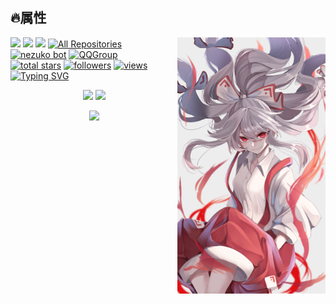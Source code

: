 
<!--
**I-linmeng-I/I-linmeng-I** is a ✨ _special_ ✨ repository because its `README.md` (this file) appears on your GitHub profile.

Here are some ideas to get you started:

- 🔭 I’m currently working on ...
- 🌱 I’m currently learning ...
- 👯 I’m looking to collaborate on ...
- 🤔 I’m looking for help with ...
- 💬 Ask me about ...
- 📫 How to reach me: ...
- 😄 Pronouns: ...
- ⚡ Fun fact: ...
-->
## 🔥属性
<img align="right" width="47%" src="https://github.com/I-linmeng-I/I-linmeng-I/blob/main/84221230_p0.png"/>
  <a href="https://github.com/I-linmeng-I"><img width="50%" src="https://github-readme-stats.vercel.app/api?username=I-linmeng-I&theme=monokai&title_color=ff3068?"></a>
  <a href="https://github.com/I-linmeng-I"><img width="50%" src="https://github-readme-stats.vercel.app/api/top-langs/?username=I-linmeng-I&theme=monokai&layout=compact"></a>
  <a href="https://github.com/I-linmeng-I"><img width="50%" src="http://github-readme-streak-stats.herokuapp.com/?user=I-linmeng-I&theme=monokai&date_format=M%20j%5B%2C%20Y%5D&ring=ff3068&fire=ff3068&sideNums=ff3068"></a>
  <a href="https://github.com/I-linmeng-I?tab=repositories&sort=stargazers" align="left"><img alt="All Repositories" title="All Repositories" src="https://custom-icon-badges.herokuapp.com/badge/-All%20Repos-2962FF?style=for-the-badge&logoColor=white&logo=repo"/></a>
  <a href="https://space.bilibili.com/25121455">
    <img alt="nezuko bot" title="Check out Bilibili" src="https://custom-icon-badges.herokuapp.com/badge/View%20BiliBili-D15E9B.svg?color=%23E05D44&label=bilibili&logo=bilibili&logoColor=white&style=for-the-badge&labelColor=CE4630"/></a> 
  <a href="http://qm.qq.com/cgi-bin/qm/qr?_wv=1027&k=Vk2UPJKkIjanAcIWhT4uz-GV0Im64A3T&authKey=LUsyVQ8MJfmwch93B3%2FOoOvOM2si3ginumdt73fsq1mAGOGUUqD4ykSnWNsNMMlB&noverify=0&group_code=631487094">
    <img alt="QQGroup" title="Join My QQGroup" src="https://custom-icon-badges.herokuapp.com/badge/QQGroup-D15E9B.svg?color=749bff&logo=comments&logoColor=white&style=for-the-badge&labelColor=72a2fa"/></a><br>
  <a href="https://github.com/I-linmeng-I?tab=repositories&sort=stargazers">
    <img alt="total stars" title="Total stars on GitHub" src="https://custom-icon-badges.herokuapp.com/badge/dynamic/json?logo=star&host=formatted-dynamic-badges.herokuapp.com&formatter=metric&style=for-the-badge&color=55960c&labelColor=%23488207&label=stars&query=%24.stars&url=https%3A%2F%2Fapi.github-star-counter.workers.dev%2Fuser%2FI-linmeng-I"/></a>
  <a href="https://github.com/I-linmeng-I?tab=followers">
    <img alt="followers" title="Follow me on Github" src="https://custom-icon-badges.herokuapp.com/github/followers/I-linmeng-I?color=236ad3&labelColor=1155ba&style=for-the-badge&logo=person-add&label=Follow&logoColor=white"/></a>
  <a href="https://github.com/I-linmeng-I">
    <img alt="views" title="GitHub profile views" src="https://kounter.tk/badge/I-linmeng-I?label=&color=333&style=for-the-badge&cntSuffix=%20Views"/></a>
    <a href="https://git.io/typing-svg"><img src="https://readme-typing-svg.demolab.com?font=ZCOOL+QingKe+HuangYou&size=36&pause=1000&color=E45353&center=true&vCenter=true&width=435&lines=Duel%EF%BC%81%E6%9D%A5%E5%90%A7%EF%BC%8C%E6%97%85%E9%B8%9F%E4%B8%8A%E5%A4%A7%E5%88%86%EF%BC%81;%E7%A0%B4%E9%98%B2%E4%BA%86%2C%E7%8E%A9%E9%AD%94%E6%95%91%E4%BA%86%2C%E7%8B%97%E9%83%BD%E4%B8%8D%E7%8E%A9%E6%97%85%E9%B8%9F%E6%8D%8F" alt="Typing SVG" /></a>
    
<p align="center">
  <a href="https://space.bilibili.com/25121455"><img width="49.5%" src="https://stats-cards-eight.vercel.app/api/bilibili/?id=25121455&theme=monokai&lang=zh-CN"></a>
  <a href="https://space.bilibili.com/25121455"><img width="49.5%" src="https://stats-cards-eight.vercel.app/api/mycard/?username=林蒙のゲーム&theme=monokai&lang=zh-CN"></a>
</p>
<p align="center">
<a href="https://github.com/Ashutosh00710/github-readme-activity-graph">
 <img src="https://github-readme-stats.vercel.app/api/pin/?username=ashutosh00710&repo=github-readme-activity-graph&theme=vue-dark&hide_border=true" height="185">
</a>
</p>

